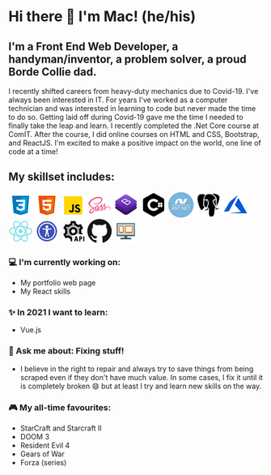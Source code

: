 # Hi there 👋 I'm Mac! (he/his)

## I'm a Front End Web Developer, a handyman/inventor, a problem solver, a proud Borde Collie dad.

I recently shifted careers from heavy-duty mechanics due to Covid-19. I've always been interested in IT. For years I've worked as a computer technician and was interested in learning to code but never made the time to do so. Getting laid off during Covid-19 gave me the time I needed to finally take the leap and learn. I recently completed the .Net Core course at ComIT. After the course, I did online courses on HTML and CSS, Bootstrap, and ReactJS. I'm excited to make a positive impact on the world, one line of code at a time!

## My skillset includes:

![css](/assets/icons8-css3.png) ![html](/assets/icons8-html-5.png) ![js](/assets/icons8-javascript.png) ![sass](/assets/icons8-sass.png) ![Bootstrap](/assets/bootstrap.png) ![C#](/assets/icons8-c-sharp.png) ![mvc](/assets/dotnet_mvc.png)  ![PostgreSQL](/assets/postgre.png) ![Azure](/assets/azure.png) ![react](/assets/icons8-react-native.png) ![accessibility](/assets/icons8-web-accessibility.png) ![Rest api](/assets/icons8-rest-api.png) ![GitHub](/assets/github.png) ![responsive design](/assets/icons8-responsive.png)

### :computer: I'm currently working on:

- My portfolio web page
- My React skills

### :sparkles: In 2021 I want to learn:

- Vue.js

### :speech_balloon: Ask me about: Fixing stuff!

- I believe in the right to repair and always try to save things from being scraped even if they don't have much value. In some cases, I fix it until it is completely broken 😄 but at least I try and learn new skills on the way.

### :video_game: My all-time favourites:

- StarCraft and Starcraft II
- DOOM 3
- Resident Evil 4
- Gears of War
- Forza (series)